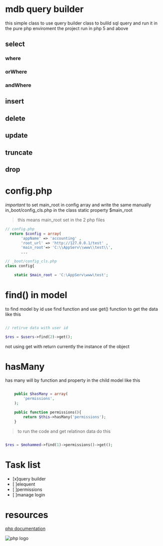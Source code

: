 # mdb query builder

this simple class to use query builder class to bulild sql query and run it
in the pure php enviroment
the project run in php 5 and above

## select

### where

### orWhere

### andWhere

## insert

## delete

## update

## truncate

## drop

# config.php

*important* to set main_root in config array and write the same manually in_boot/config_cls.php in the class static property $main_root

> this means main_root set in the 2 php files 

```php
// config.php
  return $config = array(
       'appName' => 'accounting' ,
       'root_url' => 'http://127.0.0.1/test' ,
       'main_root'=> 'C:\\AppServ\\www\\test\\',
       ...

```

```php
// _boot/config_cls.php
class config{

    static $main_root = 'C:\AppServ\www\test';

```

# find() in model 

to find model by id use find function and use get() function to get the data like this

```php

// retirve data with user id 

$res = $users->find(2)->get();

```

not using get with return currently the instance of the object 

# hasMany 

has many will by function and property in the child model like this

```php

    public $hasMany = array(
        'permissions',
    );

    public function permissions(){
        return $this->hasMany('permissions');
    }

```

> to run the code and get relatinon data do this 

```php

$res = $mohammed->find(1)->permissions()->get();

```
# Task list

* [x]query builder 
* [ ]elequent
* [ ]permissions
* [ ]manage login

# resources

[php documentation](https://www.php.net/docs.php
"php documentation")


![php logo](https://www.php.net/images/logos/php-logo.svg)
